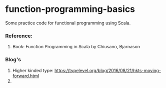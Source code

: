 # function-programming-basics

Some practice code for functional programming using Scala.

### Reference:

1. Book: Function Programming in Scala by Chiusano, Bjarnason


### Blog's

1. Higher kinded type: https://typelevel.org/blog/2016/08/21/hkts-moving-forward.html
2.